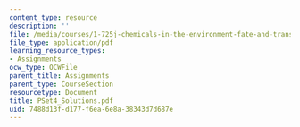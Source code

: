 ```yaml
---
content_type: resource
description: ''
file: /media/courses/1-725j-chemicals-in-the-environment-fate-and-transport-fall-2004/7488d13fd177f6ea6e8a38343d7d687e_PSet4_Solutions.pdf
file_type: application/pdf
learning_resource_types:
- Assignments
ocw_type: OCWFile
parent_title: Assignments
parent_type: CourseSection
resourcetype: Document
title: PSet4_Solutions.pdf
uid: 7488d13f-d177-f6ea-6e8a-38343d7d687e
---
```


